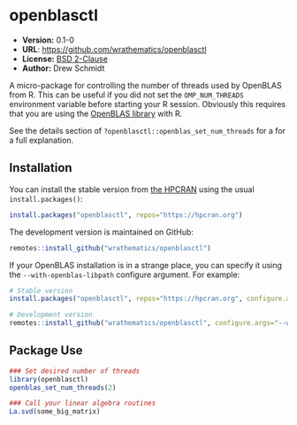 # openblasctl

* **Version:** 0.1-0
* **URL**: https://github.com/wrathematics/openblasctl
* **License:** [BSD 2-Clause](http://opensource.org/licenses/BSD-2-Clause)
* **Author:** Drew Schmidt

A micro-package for controlling the number of threads used by OpenBLAS from R. This can be useful if you did not set the `OMP_NUM_THREADS` environment variable before starting your R session. Obviously this requires that you are using the [OpenBLAS library](https://www.openblas.net/) with R.

See the details section of `?openblasctl::openblas_set_num_threads` for a for a full explanation.



## Installation

You can install the stable version from [the HPCRAN](https://hpcran.org) using the usual `install.packages()`:

```r
install.packages("openblasctl", repos="https://hpcran.org")
```

The development version is maintained on GitHub:

```r
remotes::install_github("wrathematics/openblasctl")
```

If your OpenBLAS installation is in a strange place, you can specify it using the `--with-openblas-libpath` configure argument. For example:

```r
# Stable version
install.packages("openblasctl", repos="https://hpcran.org", configure.args="--with-openblas-libpath='/path/to/openblas/'")

# Development version
remotes::install_github("wrathematics/openblasctl", configure.args="--with-openblas-libpath='/path/to/openblas/'")
```



## Package Use

```r
### Set desired number of threads
library(openblasctl)
openblas_set_num_threads(2)

### Call your linear algebra routines
La.svd(some_big_matrix)
```
